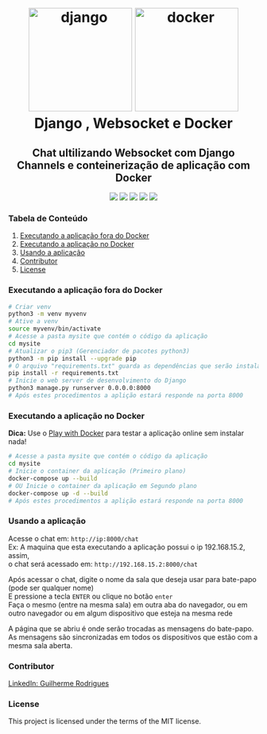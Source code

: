 <h1 align="center">
  <br>
  <a><img src="https://github.com/guilhermerodrigues680/django-websocket-docker/blob/docker/docs/images/django-logo-positive.svg" alt="django" height="208" width="208"></a>
  <a><img src="https://github.com/guilhermerodrigues680/django-websocket-docker/blob/docker/docs/images/docker.svg" alt="docker" height="208" width="208"></a>
  <br>
  Django , Websocket e Docker
  <br>
</h1>

<h2 align="center">Chat ultilizando Websocket com Django Channels e conteinerização de aplicação com Docker</h2>

<p align="center">
    <a alt="Python 3"><img src="https://img.shields.io/badge/Python-3-orange.svg" /></a>
    <a alt="Django v2.2.3"><img src="https://img.shields.io/badge/Django-2.2.3-brightgreen.svg" /></a>
    <a alt="Django Channels v2.2.0"><img src="https://img.shields.io/badge/Django%20Channels-2.2.0-yellowgreen.svg" /></a>
    <a alt="Docker v18"><img src="https://img.shields.io/badge/Docker-v18-orange.svg" /></a>
    <a alt="License MIT"><img src="https://img.shields.io/badge/license-MIT-blue.svg" /></a>
</p>

### Tabela de Conteúdo ###
1. [Executando a aplicação fora do Docker](#Executando-a-aplicação-fora-do-Docker)
2. [Executando a aplicação no Docker](#Executando-a-aplicação-no-Docker)
3. [Usando a aplicação](#Usando-a-aplicação)
4. [Contributor](#Contributor)
5. [License](#License)


### Executando a aplicação fora do Docker ###

```sh
# Criar venv
python3 -m venv myvenv
# Ative a venv
source myvenv/bin/activate
# Acesse a pasta mysite que contém o código da aplicação
cd mysite
# Atualizar o pip3 (Gerenciador de pacotes python3)
python3 -m pip install --upgrade pip
# O arquivo "requirements.txt" guarda as dependências que serão instaladas utilizando o pip install
pip install -r requirements.txt
# Inicie o web server de desenvolvimento do Django
python3 manage.py runserver 0.0.0.0:8000
# Após estes procedimentos a aplição estará responde na porta 8000
```


### Executando a aplicação no Docker ###

**Dica:** Use o [Play with Docker](https://labs.play-with-docker.com/) para testar a aplicação online sem instalar nada!  

```sh
# Acesse a pasta mysite que contém o código da aplicação
cd mysite
# Inicie o container da aplicação (Primeiro plano)
docker-compose up --build
# OU Inicie o container da aplicação em Segundo plano
docker-compose up -d --build
# Após estes procedimentos a aplição estará responde na porta 8000
```


### Usando a aplicação ###

Acesse o chat em: `http://ip:8000/chat`  
Ex: A maquina que esta executando a aplicação possui o ip 192.168.15.2, assim,  
o chat será acessado em: `http://192.168.15.2:8000/chat`  

Após acessar o chat, digite o nome da sala que deseja usar para bate-papo (pode ser qualquer nome)  
E pressione a tecla `ENTER` ou clique no botão `enter`  
Faça o mesmo (entre na mesma sala) em outra aba do navegador, ou em outro navegador ou em algum dispositivo que esteja na mesma rede  

A página que se abriu é onde serão trocadas as mensagens do bate-papo.  
As mensagens são sincronizadas em todos os dispositivos que estão com a mesma sala aberta.  


### Contributor ###
[LinkedIn: Guilherme Rodrigues](https://www.linkedin.com/in/guilherme-r-54380b106/)

### License ###
This project is licensed under the terms of the MIT license.